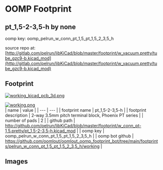 # OOMP Footprint  
## pt_1,5-2-3,5-h  by none  
  
oomp key: oomp_pelrun_w_conn_pt_1,5_pt_1,5_2_3,5_h  
  
source repo at: [http://gitlab.com/pelrun/libKiCad/blob/master/footprint/w_vacuum.pretty/tube_gzc9-b.kicad_mod](http://gitlab.com/pelrun/libKiCad/blob/master/footprint/w_vacuum.pretty/tube_gzc9-b.kicad_mod)  
## Footprint  
  
[![working_kicad_pcb_3d.png](working_kicad_pcb_3d_600.png)](working_kicad_pcb_3d.png)  
  
[![working.png](working_600.png)](working.png)  
| name | value | 
| --- | --- | 
| footprint name | pt_1,5-2-3,5-h | 
| footprint description | 2-way 3.5mm pitch terminal block, Phoenix PT series | 
| number of pads | 2 | 
| github path | http://github.com/pelrun/libKiCad/blob/master/footprint/w_conn_pt-1,5.pretty/pt_1,5-2-3,5-h.kicad_mod | 
| oomp key | oomp_pelrun_w_conn_pt_1,5_pt_1,5_2_3,5_h | 
| oomp bot github | https://github.com/oomlout/oomlout_oomp_footprint_bot/tree/main/footprints/pelrun_w_conn_pt_1,5_pt_1,5_2_3,5_h/working | 
## Images  

